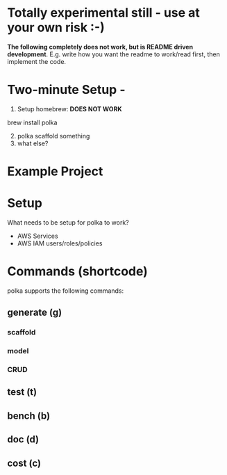 
# Totally experimental still - use at your own risk :-)

__The following completely does not work, but is README driven development__.  E.g. write how you want the readme to work/read first, then implement the code.

# Two-minute Setup  -
1. Setup homebrew:   **DOES NOT WORK**

  brew install polka

2. polka scaffold something
3. what else?

# Example Project

# Setup
What needs to be setup for polka to work?
* AWS Services
* AWS IAM users/roles/policies

# Commands (shortcode)
polka supports the following commands:

## generate (g)

### scaffold

### model

### CRUD

## test (t)

## bench (b)

## doc (d)

## cost (c)
